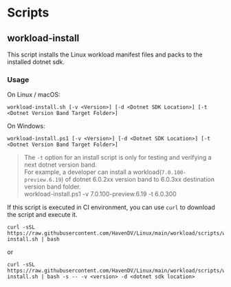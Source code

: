 # Scripts

## workload-install

This script installs the Linux workload manifest files and packs to the installed dotnet sdk.

### Usage
On Linux / macOS:
```
workload-install.sh [-v <Version>] [-d <Dotnet SDK Location>] [-t <Dotnet Version Band Target Folder>]
```

On Windows:
```
workload-install.ps1 [-v <Version>] [-d <Dotnet SDK Location>] [-t <Dotnet Version Band Target Folder>]
```

> The `-t` option for an install script is only for testing and verifying a next dotnet version band. <br />
> For example, a developer can install a workload(`7.0.100-preview.6.19`) of dotnet 6.0.2xx version band to 6.0.3xx destination version band folder.<br />
> workload-install.ps1 -v 7.0.100-preview.6.19 -t 6.0.300

If this script is executed in CI environment, you can use `curl` to download the script and execute it.
```
curl -sSL https://raw.githubusercontent.com/HavenDV/Linux/main/workload/scripts/workload-install.sh | bash
```
or
```
curl -sSL https://raw.githubusercontent.com/HavenDV/Linux/main/workload/scripts/workload-install.sh | bash -s -- -v <version> -d <dotnet sdk location>
```
